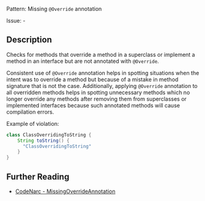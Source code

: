 Pattern: Missing `@Override` annotation

Issue: -

## Description

Checks for methods that override a method in a superclass or implement a method in an interface but are not annotated with `@Override`.

Consistent use of `@Override` annotation helps in spotting situations when the intent was to override a method but because of a mistake in method signature that is not the case. Additionally, applying `@Override` annotation to all overridden methods helps in spotting unnecessary methods which no longer override any methods after removing them from superclasses or implemented interfaces because such annotated methods will cause compilation errors.

Example of violation:

``` groovy
class ClassOverridingToString {
    String toString() {
      "ClassOverridingToString"
    }
}
```

## Further Reading

* [CodeNarc - MissingOverrideAnnotation](https://codenarc.github.io/CodeNarc/codenarc-rules-enhanced.html#missingoverrideannotation-rule)